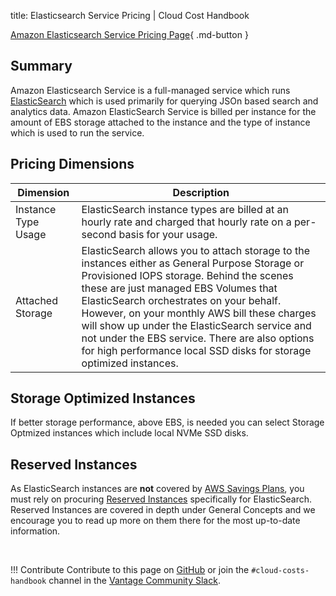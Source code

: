 title: Elasticsearch Service Pricing | Cloud Cost Handbook

[Amazon Elasticsearch Service Pricing Page](https://aws.amazon.com/elasticsearch-service/pricing/){ .md-button }

## Summary

Amazon Elasticsearch Service is a full-managed service which runs [ElasticSearch](https://www.elastic.co/elastic-stack/) which is used primarily for querying JSOn based search and analytics data. Amazon ElasticSearch Service is billed per instance for the amount of EBS storage attached to the instance and the type of instance which is used to run the service.

## Pricing Dimensions

|Dimension|Description|
|----|----|
|Instance Type Usage|ElasticSearch instance types are billed at an hourly rate and charged that hourly rate on a per-second basis for your usage.|
|Attached Storage|ElasticSearch allows you to attach storage to the instances either as General Purpose Storage or Provisioned IOPS storage. Behind the scenes these are just managed EBS Volumes that ElasticSearch orchestrates on your behalf. However, on your monthly AWS bill these charges will show up under the ElasticSearch service and not under the EBS service. There are also options for high performance local SSD disks for storage optimized instances.|

## Storage Optimized Instances
If better storage performance, above EBS, is needed you can select Storage Optmized instances which include local NVMe SSD disks.

## Reserved Instances

As ElasticSearch instances are **not** covered by [AWS Savings Plans](/aws/concepts/savings-plans/), you must rely on procuring [Reserved Instances](/aws/concepts/reserved-instances/) specifically for ElasticSearch. Reserved Instances are covered in depth under General Concepts and we encourage you to read up more on them there for the most up-to-date information.

<br/>

!!! Contribute
    Contribute to this page on [GitHub](https://github.com/vantage-sh/handbook) or join the `#cloud-costs-handbook` channel in the [Vantage Community Slack](https://join.slack.com/t/vantagecommunity/shared_invite/zt-oey52myv-gq4AWRKkX25kjp1UGziPTw).